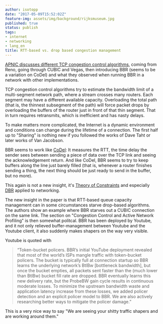 ```yaml
---
author: isotopp
date: "2017-05-09T15:52:02Z"
feature-img: assets/img/background/rijksmuseum.jpg
published: true
status: publish
tags:
- internet
- networking
- lang_en
title: RTT-based vs. drop based congestion management
---
```

[APNIC discusses different TCP congestion control algorithms](https://blog.apnic.net/2017/05/09/bbr-new-kid-tcp-block/),
coming from Reno, going through CUBIC and Vegas, then introducing BBR (seems
to be a variation on CoDel) and what they observed when running BBR in a
network with other implementations.

TCP congestion control algorithms try to estimate the bandwidth limit of a
multi-segment network path, where a stream crosses many routers. Each
segment may have a different available capacity. Overloading the total path
(that is, the thinnest subsegment of the path) will force packet drops by
overloading the buffers of the router just in front of that thin segment.
That in turn requires retransmits, which is inefficient and has nasty
delays.

To make matters more complicated, the Internet is a dynamic environment and
conditions can change during the lifetime of a connection. The first half up
to "Sharing" is nothing new if you followed the works of Dave Taht or later
works of Van Jacobson. 

BBR seems to work like [CoDel](https://en.wikipedia.org/wiki/CoDel): It
measures the RTT, the time delay the sender sees between sending a piece of
data over the TCP link and seeing the acknowledgement return. And like
CoDel, BBR seems to try to keep buffers along the line just barely filled
(that is, whenever a router finishes sending a thing, the next thing should
be just ready to send in the buffer, but no more). 

This again is not a new insight, it's 
[Theory of Constraints](https://en.wikipedia.org/wiki/Theory_of_constraints#Operations)
and especially
[DBR](http://www.lean-manufacturing-japan.com/scm-terminology/dbr-drum-buffer-rope-theory.html)
applied to networking. 

The new insight in the paper is that RTT-based queue capacity management can
in some circumstances starve drop-based algorithms. The authors show an
example where BBR starves out a CUBIC connection on the same link. The
section on "Congestion Control and Active Network Profiling" is then
somewhat politcal. BBR has been deployed by Youtube, and it not only
relieved buffer-management between Youtube and the Youtube client, it also
suddenly makes shapers on the way very visible.

Youtube is quoted with

> “Token-bucket policers. BBR’s initial YouTube deployment revealed that
> most of the world’s ISPs mangle traffic with token-bucket policers. The
> bucket is typically full at connection startup so BBR learns the
> underlying network’s BtlBw [bottleneck bandwidth], but once the bucket
> empties, all packets sent faster than the (much lower than BtlBw) bucket
> fill rate are dropped. BBR eventually learns this new delivery rate, but
> the ProbeBW gain cycle results in continuous moderate losses. To minimize
> the upstream bandwidth waste and application latency increase from these
> losses, we added policer detection and an explicit policer model to BBR.
> We are also actively researching better ways to mitigate the policer
> damage.”

This is a very nice way to say "We are seeing your shitty traffic shapers
and are working around them."
